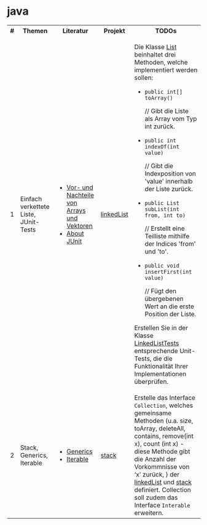 # java
<table>
   <tr>
        <th>#</th>
        <th>Themen</th>
        <th>Literatur</th>
        <th>Projekt</th>
        <th>TODOs</th>
    </tr>
    <tr>
        <td>1</td>
        <td>Einfach verkettete Liste, JUnit-Tests</td>
        <td>
          <ul>
            <li><a href="http://www.spinfo.phil-fak.uni-koeln.de/29962.html" target="_blank">Vor- und Nachteile von Arrays und Vektoren</a></li>
            <li><a href="http://junit.org/junit4/" target="_blank">About JUnit</a></li>
          <ul>
        </td>
        <td><a href="https://github.com/matana/java/tree/master/linkedList">linkedList</a></td>
        <td>
          <p>Die Klasse <a href="https://github.com/matana/java/blob/master/linkedList/src/linkedList/simple/List.java">List</a> beinhaltet drei Methoden, welche implementiert werden sollen:</p>
          <ul>
            <li><p><code>public int[] toArray()</code></p>
               <p> // Gibt die Liste als Array vom Typ int zurück.</p>
            </li>
            <li><p><code>public int indexOf(int value)</code></p>
                <p> // Gibt die Indexposition von 'value' innerhalb der Liste zurück.</p>
            </li>
            <li><p><code>public List subList(int from, int to)</code></p>
                <p> // Erstellt eine Teilliste mithilfe der Indices 'from' und 'to'.</p>
            </li>
            <li><p><code>public void insertFirst(int value)</code></p>
                <p> // Fügt den übergebenen Wert an die erste Position der Liste.</p>
            </li>
          </ul>
          <p>Erstellen Sie in der Klasse <a href="https://github.com/matana/java/blob/master/linkedList/src/linkedList/LinkedListTests.java">LinkedListTests</a> entsprechende Unit-Tests, die die Funktionalität Ihrer Implementationen überprüfen.</p>
        </td>
    </tr>
    <tr>
        <td>2</td>
        <td>Stack, Generics, Iterable</td>
        <td>
            <ul>
               <li>
                  <a href="http://www.torsten-horn.de/techdocs/java-generics.htm">Generics</a>
               </li>
               <li>
                  <a href="http://openbook.rheinwerk-verlag.de/javainsel9/javainsel_09_005.htm#mjaedac022d8feb8adeb6b664e81d2e969">Iterable</a>
                  </li>
            </ul>
        </td>
        <td><a href="https://github.com/matana/java/tree/master/stack">stack</a></td>
        <td>
          Erstelle das Interface <code>Collection</code>, welches gemeinsame Methoden (u.a. size, toArray,  deleteAll, contains, remove(int x), count (int x) - diese Methode gibt die Anzahl der Vorkommnisse von ‘x’ zurück,  ) der <a href=“https://github.com/matana/java/tree/master/linkedList”>linkedList</a> und <a href=“https://github.com/matana/java/tree/master/stack”>stack</a> definiert. Collection soll zudem das Interface <code>Interable</code> erweitern.
        </td>
    </tr>
</table>
